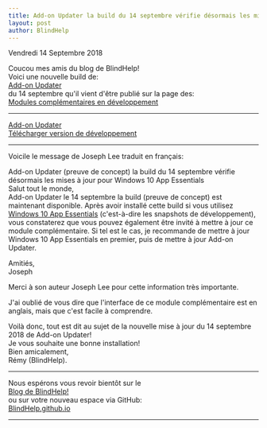 ```yaml
---
title: Add-on Updater la build du 14 septembre vérifie désormais les mises à jour pour Windows 10 App Essentials
layout: post
author: BlindHelp
---
```


<footer>Vendredi 14 Septembre 2018</footer>


Coucou mes amis du blog de BlindHelp!               
Voici une nouvelle build de:                       
[Add-on Updater](https://addons.nvda-project.org/addons/addonUpdater.fr.html)                   
du 14 septembre qu'il vient d'être publié sur la page des:                   
[Modules complémentaires en développement](https://addons.nvda-project.org/dev.fr.html)                        

---

[Add-on Updater](https://addons.nvda-project.org/addons/addonUpdater.fr.html)                   
[Télécharger version de développement](https://addons.nvda-project.org/files/get.php?file=nvda3208)                     

---

Voicile le message de Joseph Lee  traduit en français:
 
 Add-on Updater (preuve de concept) la build du 14 septembre vérifie désormais les mises à jour pour Windows 10 App Essentials          
Salut tout le monde,           
Add-on Updater le 14 septembre la build (preuve de concept) est maintenant disponible. Après avoir installé cette build si vous utilisez [Windows 10 App Essentials](https://addons.nvda-project.org/addons/wintenApps.fr.html) (c'est-à-dire les snapshots de développement), vous constaterez que vous pouvez également être invité à mettre à jour ce module complémentaire. Si tel est le cas, je recommande de mettre à jour Windows 10 App Essentials en premier, puis de mettre à jour Add-on Updater.            

Amitiés,         
Joseph                      

Merci à son auteur Joseph Lee pour cette information très importante.           

J'ai oublié de vous dire que l'interface de ce module complémentaire  est en anglais, mais que c'est facile à comprendre.             
 
Voilà donc,  tout est dit au sujet de la nouvelle mise à jour du 14 septembre 2018 de Add-on Updater!                
Je vous souhaite une bonne installation!         
Bien amicalement,              
Rémy (BlindHelp).

---

Nous espérons vous revoir bientôt sur le      
[Blog de BlindHelp!](http://blindhelp.blogspot.fr/)                    
ou sur  votre nouveau espace via GitHub:                     
[BlindHelp.github.io](https://blindhelp.github.io)                    

---